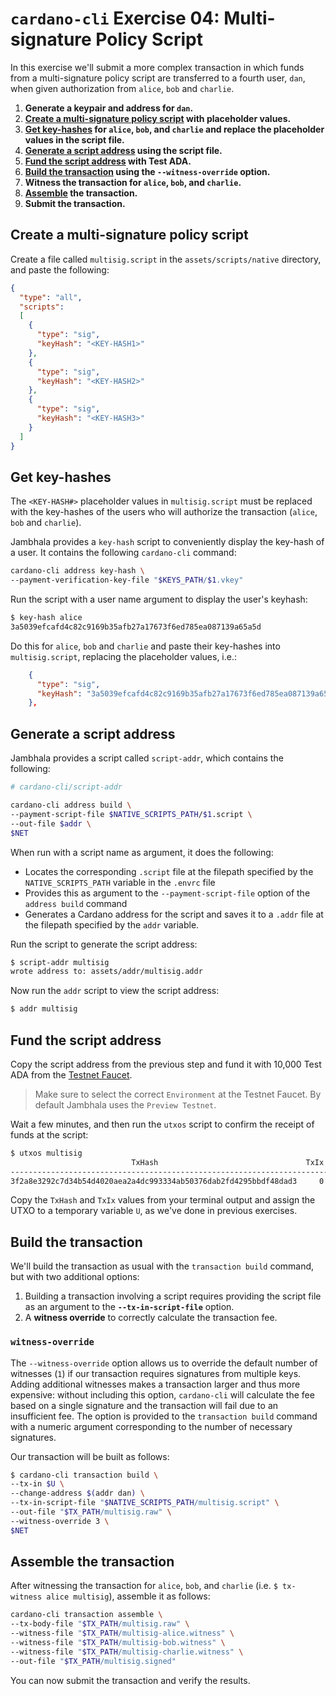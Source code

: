 # **`cardano-cli` Exercise 04: Multi-signature Policy Script**

In this exercise we'll submit a more complex transaction in which funds from a multi-signature policy script are transferred to a fourth user, `dan`, when given authorization from `alice`, `bob` and `charlie`.

1. **Generate a keypair and address for `dan`.**
2. **[Create a multi-signature policy script](#script) with placeholder values.**
3. **[Get key-hashes](#keyhashes) for `alice`, `bob`, and `charlie` and replace the placeholder values in the script file.**
4. **[Generate a script address](#address) using the script file.**
5. **[Fund the script address](#fund) with Test ADA.**
6. **[Build the transaction](#build) using the `--witness-override` option.**
7. **Witness the transaction for `alice`, `bob`, and `charlie`.**
8. **[Assemble](#assemble) the transaction.**
9. **Submit the transaction.**

## <a id="script"></a> **Create a multi-signature policy script**
Create a file called `multisig.script` in the `assets/scripts/native` directory, and paste the following:

```json
{
  "type": "all",
  "scripts":
  [
    {
      "type": "sig",
      "keyHash": "<KEY-HASH1>"
    },
    {
      "type": "sig",
      "keyHash": "<KEY-HASH2>"
    },
    {
      "type": "sig",
      "keyHash": "<KEY-HASH3>"
    }
  ]
}
```

## <a id="keyhashes"></a> **Get key-hashes**
The `<KEY-HASH#>` placeholder values in `multisig.script` must be replaced with the key-hashes of the users who will authorize the transaction (`alice`, `bob` and `charlie`).

Jambhala provides a `key-hash` script to conveniently display the key-hash of a user. It contains the following `cardano-cli` command:

```sh
cardano-cli address key-hash \
--payment-verification-key-file "$KEYS_PATH/$1.vkey"
```

Run the script with a user name argument to display the user's keyhash:

```sh
$ key-hash alice
3a5039efcafd4c82c9169b35afb27a17673f6ed785ea087139a65a5d
```

Do this for `alice`, `bob` and `charlie` and paste their key-hashes into `multisig.script`, replacing the placeholder values, i.e.:

```json
    {
      "type": "sig",
      "keyHash": "3a5039efcafd4c82c9169b35afb27a17673f6ed785ea087139a65a5d"
    },
```

## <a id="address"></a> **Generate a script address**
Jambhala provides a script called `script-addr`, which contains the following:

```sh
# cardano-cli/script-addr

cardano-cli address build \
--payment-script-file $NATIVE_SCRIPTS_PATH/$1.script \
--out-file $addr \
$NET
```

When run with a script name as argument, it does the following:
 * Locates the corresponding `.script` file at the filepath specified by the `NATIVE_SCRIPTS_PATH` variable in the `.envrc` file
 * Provides this as argument to the `--payment-script-file` option of the `address build` command
 * Generates a Cardano address for the script and saves it to a `.addr` file at the filepath specified by the `addr` variable.

Run the script to generate the script address:

```sh
$ script-addr multisig
wrote address to: assets/addr/multisig.addr
```

Now run the `addr` script to view the script address:

```sh
$ addr multisig
```

## <a id="fund"></a> **Fund the script address**
Copy the script address from the previous step and fund it with 10,000 Test ADA from the [Testnet Faucet](https://docs.cardano.org/cardano-testnet/tools/faucet).

>Make sure to select the correct `Environment` at the Testnet Faucet. By default Jambhala uses the `Preview Testnet`.

Wait a few minutes, and then run the `utxos` script to confirm the receipt of funds at the script:

```sh
$ utxos multisig
                           TxHash                                 TxIx        Amount
--------------------------------------------------------------------------------------
3f2a8e3292c7d34b54d4020aea2a4dc993334ab50376dab2fd4295bbdf48dad3     0        10000000000 lovelace + TxOutDatumNone
```

Copy the `TxHash` and `TxIx` values from your terminal output and assign the UTXO to a temporary variable `U`, as we've done in previous exercises.

## <a id="build"></a> **Build the transaction**
We'll build the transaction as usual with the `transaction build` command, but with two additional options:

1. Building a transaction involving a script requires providing the script file as an argument to the **`--tx-in-script-file`** option.
2. A **witness override** to correctly calculate the transaction fee.

### **`witness-override`**
The `--witness-override` option allows us to override the default number of witnesses (`1`) if our transaction requires signatures from multiple keys. Adding additional witnesses makes a transaction larger and thus more expensive: without including this option, `cardano-cli` will calculate the fee based on a single signature and the transaction will fail due to an insufficient fee. The option is provided to the `transaction build` command with a numeric argument corresponding to the number of necessary signatures.

Our transaction will be built as follows:

```sh
$ cardano-cli transaction build \
--tx-in $U \
--change-address $(addr dan) \
--tx-in-script-file "$NATIVE_SCRIPTS_PATH/multisig.script" \
--out-file "$TX_PATH/multisig.raw" \
--witness-override 3 \
$NET
```

## <a id="assemble"></a> **Assemble the transaction**
After witnessing the transaction for `alice`, `bob`, and `charlie` (i.e. `$ tx-witness alice multisig`), assemble it as follows:

```sh
cardano-cli transaction assemble \
--tx-body-file "$TX_PATH/multisig.raw" \
--witness-file "$TX_PATH/multisig-alice.witness" \
--witness-file "$TX_PATH/multisig-bob.witness" \
--witness-file "$TX_PATH/multisig-charlie.witness" \
--out-file "$TX_PATH/multisig.signed"
```

You can now submit the transaction and verify the results.